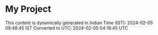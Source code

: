 # My Project

This content is dynamically generated in Indian Time (IST): 2024-02-05 09:48:45 IST
Converted to UTC: 2024-02-05 04:18:45 UTC
